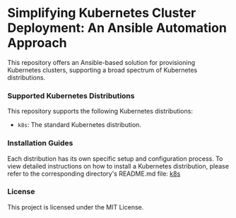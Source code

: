 # Simplifying Kubernetes Cluster Deployment: An Ansible Automation Approach

This repository offers an Ansible-based solution for provisioning Kubernetes clusters, supporting a broad spectrum of Kubernetes distributions.

### Supported Kubernetes Distributions

This repository supports the following Kubernetes distributions:
- `k8s`: The standard Kubernetes distribution.

### Installation Guides

Each distribution has its own specific setup and configuration process. To view detailed instructions on how to install a Kubernetes distribution, please refer to the corresponding directory's README.md file: [k8s](./playbooks/cluster/k8s/README.md)

### License

This project is licensed under the MIT License.
